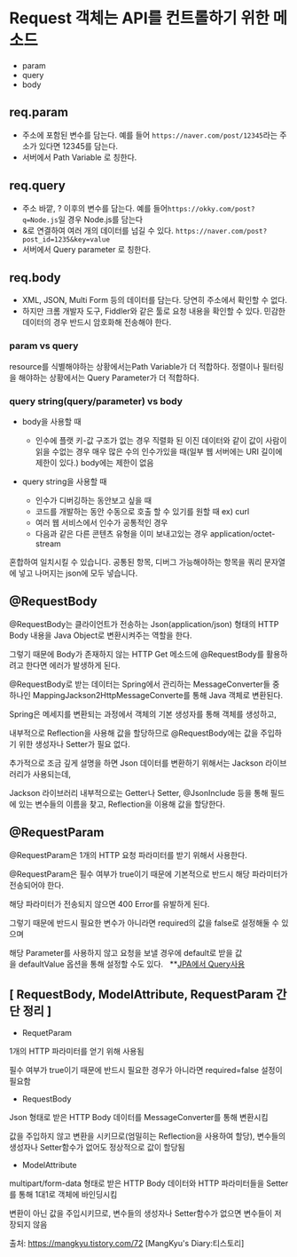 # Request 객체는 API를 컨트롤하기 위한 메소드

- param
- query
- body


## req.param

- 주소에 포함된 변수를 담는다. 예를 들어 `https://naver.com/post/12345`라는 주소가 있다면 12345를 담는다.
- 서버에서 Path Variable 로 칭한다.

## req.query

- 주소 바깥, ? 이후의 변수를 담는다. 예를 들어`https://okky.com/post?q=Node.js`일 경우 Node.js를 담는다
- &로 연결하여 여러 개의 데이터를 넘길 수 있다. `https://naver.com/post?post_id=1235&key=value`
- 서버에서 Query parameter 로 칭한다.

## req.body

- XML, JSON, Multi Form 등의 데이터를 담는다. 당연히 주소에서 확인할 수 없다.
- 하지만 크롬 개발자 도구, Fiddler와 같은 툴로 요청 내용을 확인할 수 있다. 민감한 데이터의 경우 반드시 암호화해 전송해야 한다.
 

### param vs query
resource를 식별해야하는 상황에서는Path Variable가 더 적합하다.
정렬이나 필터링을 해야하는 상황에서는 Query Parameter가 더 적합하다.
 

### query string(query/parameter) vs body
- body을 사용할 때 
  - 인수에 플랫 키-값 구조가 없는 경우
  직렬화 된 이진 데이터와 같이 값이 사람이 읽을 수없는 경우
  매우 많은 수의 인수가있을 때(일부 웹 서버에는 URI 길이에 제한이 있다.) body에는 제한이 없음

- query string을 사용할 때
  - 인수가 디버깅하는 동안보고 싶을 때
  - 코드를 개발하는 동안 수동으로 호출 할 수 있기를 원할 때
    ex) curl
  - 여러 웹 서비스에서 인수가 공통적인 경우
  - 다음과 같은 다른 콘텐츠 유형을 이미 보내고있는 경우 application/octet-stream

혼합하여 일치시킬 수 있습니다. 공통된 항목, 디버그 가능해야하는 항목을 쿼리 문자열에 넣고 나머지는 json에 모두 넣습니다.


## @RequestBody

@RequestBody는 클라이언트가 전송하는 Json(application/json) 형태의 HTTP Body 내용을 Java Object로 변환시켜주는 역할을 한다.

그렇기 때문에 Body가 존재하지 않는 HTTP Get 메소드에 @RequestBody를 활용하려고 한다면 에러가 발생하게 된다.

@RequestBody로 받는 데이터는 Spring에서 관리하는 MessageConverter들 중 하나인 MappingJackson2HttpMessageConverte를 통해 Java 객체로 변환된다. 

Spring은 메세지를 변환되는 과정에서 객체의 기본 생성자를 통해 객체를 생성하고, 

내부적으로 Reflection을 사용해 값을 할당하므로 @RequestBody에는 값을 주입하기 위한 생성자나 Setter가 필요 없다.
 

추가적으로 조금 깊게 설명을 하면 Json 데이터를 변환하기 위해서는 Jackson 라이브러리가 사용되는데, 

Jackson 라이브러리 내부적으로는 Getter나 Setter, @JsonInclude 등을 통해 필드에 있는 변수들의 이름을 찾고, Reflection을 이용해 값을 할당한다.


## @RequestParam

@RequestParam은 1개의 HTTP 요청 파라미터를 받기 위해서 사용한다. 

@RequestParam은 필수 여부가 true이기 때문에 기본적으로 반드시 해당 파라미터가 전송되어야 한다. 

해당 파라미터가 전송되지 않으면 400 Error를 유발하게 된다. 

그렇기 때문에 반드시 필요한 변수가 아니라면 required의 값을 false로 설정해둘 수 있으며 

해당 Parameter를 사용하지 않고 요청을 보낼 경우에 default로 받을 값을 defaultValue 옵션을 통해 설정할 수도 있다.
 
**[JPA에서 Query사용](https://sundries-in-myidea.tistory.com/91)


## [ RequestBody, ModelAttribute, RequestParam 간단 정리 ]

* RequetParam

1개의 HTTP 파라미터를 얻기 위해 사용됨

필수 여부가 true이기 때문에 반드시 필요한 경우가 아니라면 required=false 설정이 필요함


* RequestBody

Json 형태로 받은 HTTP Body 데이터를 MessageConverter를 통해 변환시킴

값을 주입하지 않고 변환을 시키므로(엄밀히는 Reflection을 사용하여 할당), 변수들의 생성자나 Setter함수가 없어도 정상적으로 값이 할당됨


* ModelAttribute

multipart/form-data 형태로 받은 HTTP Body 데이터와 HTTP 파라미터들을 Setter를 통해 1대1로 객체에 바인딩시킴

변환이 아닌 값을 주입시키므로, 변수들의 생성자나 Setter함수가 없으면 변수들이 저장되지 않음


출처: https://mangkyu.tistory.com/72 [MangKyu's Diary:티스토리]
